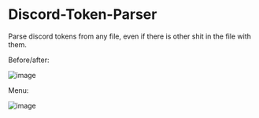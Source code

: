 # Discord-Token-Parser
Parse discord tokens from any file, even if there is other shit in the file with them.

Before/after:

![image](https://user-images.githubusercontent.com/49491499/122065624-88cc8900-ce0b-11eb-9458-532ac897bb30.png)

Menu:

![image](https://user-images.githubusercontent.com/49491499/122062329-c11e9800-ce08-11eb-98e6-29ed1eb94659.png)


